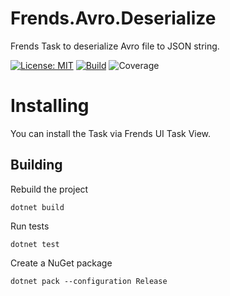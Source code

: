 # Frends.Avro.Deserialize
Frends Task to deserialize Avro file to JSON string.

[![License: MIT](https://img.shields.io/badge/License-MIT-green.svg)](https://opensource.org/licenses/MIT) 
[![Build](https://github.com/FrendsPlatform/Frends.Avro/actions/workflows/Deserialize_build_and_test_on_main.yml/badge.svg)](https://github.com/FrendsPlatform/Frends.Avro/actions)
![Coverage](https://app-github-custom-badges.azurewebsites.net/Badge?key=FrendsPlatform/Frends.Avro/Frends.Avro.Deserialize|main)

# Installing

You can install the Task via Frends UI Task View.

## Building


Rebuild the project

`dotnet build`

Run tests
 
`dotnet test`

Create a NuGet package

`dotnet pack --configuration Release`
